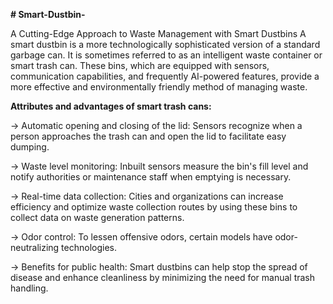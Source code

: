 **# Smart-Dustbin-**

A Cutting-Edge Approach to Waste Management with Smart Dustbins
A smart dustbin is a more technologically sophisticated version of a standard garbage can. It is sometimes referred to as an intelligent waste container or smart trash can. These bins, which are equipped with sensors, communication capabilities, and frequently AI-powered features, provide a more effective and environmentally friendly method of managing waste. 

 **Attributes and advantages of smart trash cans:**

-> Automatic opening and closing of the lid: Sensors recognize when a person approaches the trash can and open the lid to facilitate easy dumping. 

-> Waste level monitoring: Inbuilt sensors measure the bin's fill level and notify authorities or maintenance staff when emptying is necessary. 

-> Real-time data collection: Cities and organizations can increase efficiency and optimize waste collection routes by using these bins to collect data on waste generation patterns. 

-> Odor control: To lessen offensive odors, certain models have odor-neutralizing technologies. 

-> Benefits for public health: Smart dustbins can help stop the spread of disease and enhance cleanliness by minimizing the need for manual trash handling. 

